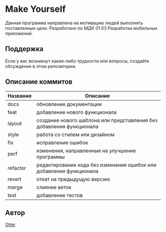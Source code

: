 # Make Yourself
Данная программа направлена на мотивацию людей выполнять поставленные цели.
Разработано по МДК 01.03 Разработка мобильных приложений.  
  
## Поддержка
Если у вас возникнут какие-либо трудности или вопросы, создайте обсуждение в этом репозитории.

## Описание коммитов
| Название | Описание                                                             |
| -------- | -------------------------------------------------------------------- |
| docs     | обновление документации                                              |
| feat     | добавление нового функционала                                        |
| layout   | создание нового шаблона или представления без добавления функционала |
| style    | работа со стилем или дизайном                                        |
| fix      | исправление ошибок                                                   |
| perf     | изменения, направленные на улучшение программы                       |
| refactor | редактирование кода без изменения ошибок или добавления функционала  |
| revert   | откат на предыдущую версию                                           |
| merge    | слияние веток                                                        |
| test     | добавление тестов                                                    |

## Автор
[Otter](https://github.com/OtterUnderwater)  

